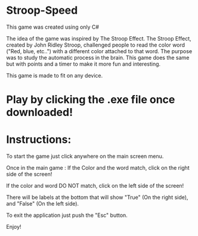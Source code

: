 # Stroop-Speed
This game was created using only C#

The idea of the game was inspired by The Stroop Effect. The Stroop Effect, created by
John Ridley Stroop, challenged people to read the color word ("Red, blue, etc..") with a different color attached to that word.
The purpose was to study the automatic process in the brain. This game does the same but with points and 
a timer to make it more fun and interesting. 

This game is made to fit on any device. 
# Play by clicking the .exe file once downloaded!

# Instructions:

To start the game just click anywhere on the main screen menu.

Once in the main game : If the Color and the word match, click on the right side of the screen!

If the color and word DO NOT match, click on the left side of the screen!

There will be labels at the bottom that will show "True" (On the right side), and "False" (On the left side).

To exit the application just push the "Esc" button.

Enjoy!
